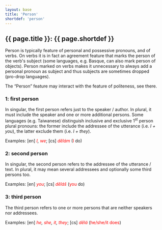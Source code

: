 ```yaml
---
layout: base
title: 'Person'
shortdef: 'person'
---
```


## {{ page.title }}: {{ page.shortdef }}

Person
is typically feature of personal and possessive pronouns, and of
verbs. On verbs it is in fact an agreement feature that marks the
person of the verb's subject (some languages, e.g. Basque, can also
mark person of objects). Person marked on verbs makes it unnecessary
to always add a personal pronoun as subject and thus subjects are
sometimes dropped (pro-drop languages).

The
&ldquo;Person&rdquo; feature may interact with the feature of
politeness, see there.

### 1: first person

In
singular, the first person refers just to the speaker / author. In
plural, it must include the speaker and one or more additional
persons. Some languages (e.g. Taiwanese) distinguish inclusive and
exclusive 1<SUP>st</SUP> person plural pronouns: the former include
the addressee of the utterance (i.e. <I>I + you</I>), the latter
exclude them (i.e. <I>I + they</I>).

Examples:
[en]
<span style='color: red'><I>I</I></span><I>,
</I><span style='color: red'><I>we</I></span>;
[cs] <span style='color: red'><I>dělám</I></span>
(<span style='color: red'>I</span>
do)

### 2: second person

In
singular, the second person refers to the addressee of the utterance
/ text. In plural, it may mean several addressees and optionally some
third persons too.

Examples:
[en]
<span style='color: red'><I>you</I></span>;
[cs] <span style='color: red'><I>dělá</I></span><span style='color: red'><I>š</I></span>
(<span style='color: red'>you</span>
do)

### 3: third person

The
third person refers to one or more persons that are neither speakers
nor addressees.

Examples:
[en]
<span style='color: red'><I>he</I></span><I>,
</I><span style='color: red'><I>she</I></span><I>,
</I><span style='color: red'><I>it</I></span><I>,
</I><span style='color: red'><I>they</I></span>;
[cs] <span style='color: red'><I>dělá</I></span>
(<span style='color: red'>he/she/it</span><span style='color: red'>
do</span><span style='color: red'>es</span>)
